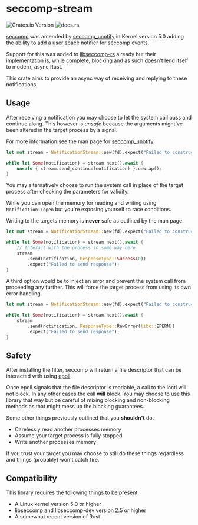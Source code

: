 # seccomp-stream

![Crates.io Version](https://img.shields.io/crates/v/seccomp-stream?link=https%3A%2F%2Fcrates.io%2Fcrates%2Fseccomp-stream)
![docs.rs](https://img.shields.io/docsrs/seccomp-stream?link=https%3A%2F%2Fdocs.rs%2Fseccomp-stream%2F)



[seccomp](https://man7.org/linux/man-pages/man2/seccomp.2.html) was amended by [seccomp_unotify](https://man7.org/linux/man-pages/man2/seccomp_unotify.2.html) in Kernel version 5.0 adding the ability to add a user space notifier for seccomp events.

Support for this was added to [libseccomp-rs](https://github.com/libseccomp-rs/libseccomp-rs) already but their implementation is, while complete, blocking and as such doesn't lend itself to modern, async Rust.

This crate aims to provide an async way of receiving and replying to these notifications.

## Usage

After receiving a notification you may choose to let the system call pass and continue along. 
This however is _unsafe_ because the arguments might've been altered in the target process by a signal.

For more information see the man page for [seccomp_unotify](https://man7.org/linux/man-pages/man2/seccomp_unotify.2.html).

```rust
let mut stream = NotificationStream::new(fd).expect("Failed to construct NotificationStream");

while let Some(notification) = stream.next().await {
    unsafe { stream.send_continue(notification) }.unwrap();
}
```

You may alternatively choose to run the system call in place of the target process after checking the parameters for validity.

While you can open the memory for reading and writing using `Notification::open` but you're exposing yourself to race conditions.

Writing to the targets memory is **never** safe as outlined by the man page.

```rust
let mut stream = NotificationStream::new(fd).expect("Failed to construct NotificationStream");

while let Some(notification) = stream.next().await {
    // Interact with the process in some way here
    stream
        .send(notification, ResponseType::Success(0))
        .expect("Failed to send response");
}
```

A third option would be to inject an error and prevent the system call from proceeding any further.
This will force the target process from using its own error handling.

```rust
let mut stream = NotificationStream::new(fd).expect("Failed to construct NotificationStream");

while let Some(notification) = stream.next().await {
    stream
        .send(notification, ResponseType::RawError(libc::EPERM))
        .expect("Failed to send response");
}
```

## Safety

After installing the filter, seccomp will return a file descriptor that can be interacted with using [epoll](https://man7.org/linux/man-pages/man7/epoll.7.html).

Once epoll signals that the file descriptor is readable, a call to the ioctl will not block. 
In any other cases the call **will** block. 
You may choose to use this library that way but be careful of mixing blocking and non-blocking methods as that might mess up the blocking guarantees.

Some other things previously outlined that you **shouldn't** do.

- Carelessly read another processes memory
- Assume your target process is fully stopped
- Write another processes memory

If you trust your target you may choose to still do these things regardless and things (probably) won't catch fire.

## Compatibility

This library requires the following things to be present:

- A Linux kernel version 5.0 or higher
- libseccomp and libseccomp-dev version 2.5 or higher
- A somewhat recent version of Rust